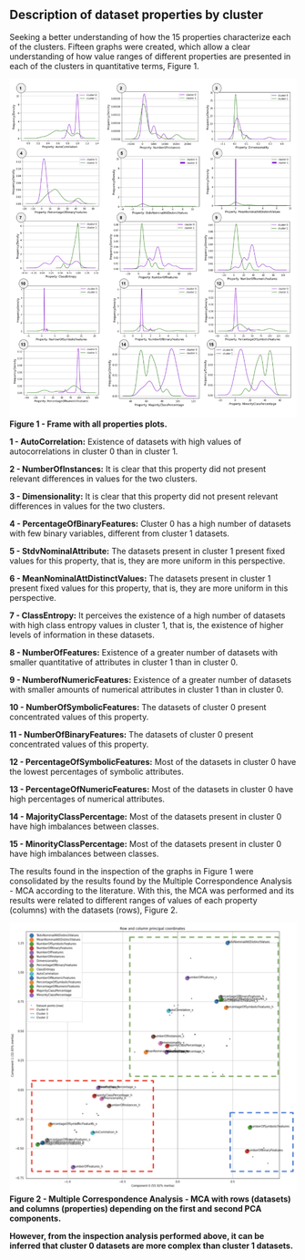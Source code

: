 

## Description of dataset properties by cluster

Seeking a better understanding of how the 15 properties characterize each of the clusters. Fifteen graphs were created, which allow a clear understanding of how value ranges of different properties are presented in each of the clusters in quantitative terms, Figure 1.

![alt text](https://github.com/josesousaribeiro/XAI-Benchmark/blob/main/Openml/full_properties_by_cluster_in_frame_.png)
**Figure 1 - Frame with all properties plots.**

**1 - AutoCorrelation:** Existence of datasets with high values of autocorrelations in cluster 0 than in cluster 1. 

**2 - NumberOfInstances:** It is clear that this property did not present relevant differences in values for the two clusters.

**3 - Dimensionality:** It is clear that this property did not present relevant differences in values for the two clusters.

**4 - PercentageOfBinaryFeatures:** Cluster 0 has a high number of datasets with few binary variables, different from cluster 1 datasets. 

**5 - StdvNominalAttribute:** The datasets present in cluster 1 present fixed values for this property, that is, they are more uniform in this perspective.

**6 - MeanNominalAttDistinctValues:** The datasets present in cluster 1 present fixed values for this property, that is, they are more uniform in this perspective.

**7 - ClassEntropy:** It perceives the existence of a high number of datasets with high class entropy values ​​in cluster 1, that is, the existence of higher levels of information in these datasets.

**8 - NumberOfFeatures:** Existence of a greater number of datasets with smaller quantitative of attributes in cluster 1 than in cluster 0.

**9 - NumberofNumericFeatures:** Existence of a greater number of datasets with smaller amounts of numerical attributes in cluster 1 than in cluster 0.

**10 - NumberOfSymbolicFeatures:** The datasets of cluster 0 present concentrated values ​​of this property.

**11 - NumberOfBinaryFeatures:** The datasets of cluster 0 present concentrated values ​​of this property.

**12 - PercentageOfSymbolicFeatures:** Most of the datasets in cluster 0 have the lowest percentages of symbolic attributes.

**13 - PercentageOfNumericFeatures:** Most of the datasets in cluster 0 have high percentages of numerical attributes.

**14 - MajorityClassPercentage:** Most of the datasets present in cluster 0 have high imbalances between classes.

**15 - MinorityClassPercentage:** Most of the datasets present in cluster 0 have high imbalances between classes.


The results found in the inspection of the graphs in Figure 1 were consolidated by the results found by the Multiple Correspondence Analysis - MCA according to the literature. With this, the MCA was performed and its results were related to different ranges of values of each property (columns) with the datasets (rows), Figure 2.

![alt text](https://github.com/josesousaribeiro/XAI-Benchmark/blob/main/Figures/mca_dataset_properties.png)
**Figure 2 - Multiple Correspondence Analysis - MCA with rows (datasets) and columns (properties) depending on the first and second PCA components.**

**However, from the inspection analysis performed above, it can be inferred that cluster 0 datasets are more complex than cluster 1 datasets.**
